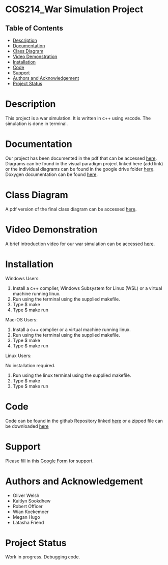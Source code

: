 # COS214_War Simulation Project
## Table of Contents
* [Description](https://github.com/Cookie-Club/COS214_WarProject/blob/main/README.md#description)
* [Documentation](https://github.com/Cookie-Club/COS214_WarProject/blob/main/README.md#documentation)
* [Class Diagram](https://github.com/Cookie-Club/COS214_WarProject/blob/main/README.md#class-diagram)
* [Video Demonstration](https://github.com/Cookie-Club/COS214_WarProject/blob/main/README.md#video-demonstration)
* [Installation](https://github.com/Cookie-Club/COS214_WarProject/blob/main/README.md#installation)
* [Code](https://github.com/Cookie-Club/COS214_WarProject/blob/main/README.md#code)
* [Support](https://github.com/Cookie-Club/COS214_WarProject/blob/main/README.md#support)
* [Authors and Acknowledgement](https://github.com/Cookie-Club/COS214_WarProject/blob/main/README.md#authors-and-acknowledgement)
* [Project Status](https://github.com/Cookie-Club/COS214_WarProject/blob/main/README.md#project-status)

# Description
This project is a war simulation. It is written in c++ using vscode. The simulation is done in terminal.

# Documentation
Our project has been documented in the pdf that can be accessed [here](https://drive.google.com/file/d/1pDr7rUqRGKnAf_vEGbXcFyPtpY_BXlqP/view?usp=share_link).\
Diagrams can be found in the visual paradigm project linked here (add link) or the individual diagrams can be found in the google drive folder [here](https://drive.google.com/drive/folders/1KasSm0zczvex1MyBnHWb_2umQiH-NBwo?usp=sharing).\
Doxygen documentation can be found [here](https://drive.google.com/file/d/14MoWcGG3PlXh0BfdtrlHMH2OG4B5IHYy/view?usp=share_link).

# Class Diagram
A pdf version of the final class diagram can be accessed [here](https://drive.google.com/file/d/1kXmSktsZdKExNSD5xN-7Uoqfv_lc3BJ5/view?usp=share_link).

# Video Demonstration
A brief introduction video for our war simulation can be accessed [here](https://drive.google.com/file/d/14MoWcGG3PlXh0BfdtrlHMH2OG4B5IHYy/view?usp=share_link).

# Installation
Windows Users:
1. Install a c++ complier, Windows Subsystem for Linux (WSL) or a virtual machine running linux.
2. Run using the terminal using the supplied makefile.
3. Type $ make
4. Type $ make run

Mac-OS Users:
1. Install a c++ complier or a virtual machine running linux.
2. Run using the terminal using the supplied makefile.
3. Type $ make
4. Type $ make run

Linux Users:

No installation required.
1. Run using the linux terminal using the supplied makefile.
2. Type $ make
3. Type $ make run

# Code
Code can be found in the github Repository linked [here](https://github.com/Cookie-Club/COS214_WarProject) or a zipped file can be downloaded [here]( https://github.com/Cookie-Club/COS214_WarProject/archive/refs/heads/main.zip)

# Support
Please fill in this [Google Form](https://docs.google.com/forms/d/e/1FAIpQLSe8KpQORQ7IMn0JSGOGiOhxqVqspK6_7Gf1upok5Hfz20iFaQ/viewform?usp=sf_link) for support. 

# Authors and Acknowledgement
* Oliver Welsh
* Kaitlyn Sookdhew
* Robert Officer
* Wian Koekemoer
* Megan Hugo
* Latasha Friend

# Project Status
Work in progress. Debugging code.
